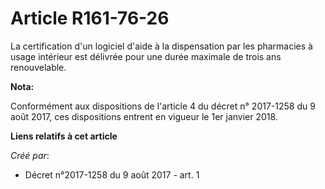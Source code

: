 # Article R161-76-26

La certification d'un logiciel d'aide à la dispensation par les pharmacies à usage intérieur est délivrée pour une durée
maximale de trois ans renouvelable.

**Nota:**

Conformément aux dispositions de l'article 4 du décret n° 2017-1258 du 9 août 2017, ces dispositions entrent en vigueur le
1er janvier 2018.

**Liens relatifs à cet article**

_Créé par_:

  - Décret n°2017-1258 du 9 août 2017 - art. 1
